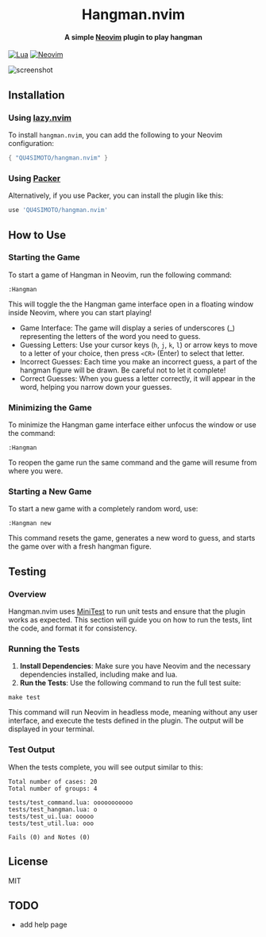 <h1 align="center">
  Hangman.nvim
  <br>
</h1>

<h4 align="center">A simple <a href="https://neovim.io/" target="_blank">Neovim</a> plugin to play hangman</h4>

[![Lua](https://img.shields.io/badge/Lua-blue.svg?style=for-the-badge&logo=lua)](http://www.lua.org)
[![Neovim](https://img.shields.io/badge/Neovim%200.8+-green.svg?style=for-the-badge&logo=neovim)](https://neovim.io)

![screenshot](https://github.com/QU4SIMOTO/hangman.nvim/blob/main/assets/hangman.gif)

## Installation

### Using [lazy.nvim](https://github.com/folke/lazy.nvim)

To install `hangman.nvim`, you can add the following to your Neovim configuration:

```lua
{ "QU4SIMOTO/hangman.nvim" }
```

### Using [Packer](https://github.com/wbthomason/packer.nvim)

Alternatively, if you use Packer, you can install the plugin like this:

```lua
use 'QU4SIMOTO/hangman.nvim'
```

## How to Use

### Starting the Game

To start a game of Hangman in Neovim, run the following command:

```vim
:Hangman
```

This will toggle the the Hangman game interface open in a floating window inside Neovim, where you can start playing!

- Game Interface: The game will display a series of underscores (_) representing the letters of the word you need to guess.
- Guessing Letters: Use your cursor keys (`h`, `j`, `k`, `l`) or arrow keys to move to a letter of your choice, then press `<CR>` (Enter) to select that letter.
- Incorrect Guesses: Each time you make an incorrect guess, a part of the hangman figure will be drawn. Be careful not to let it complete!
- Correct Guesses: When you guess a letter correctly, it will appear in the word, helping you narrow down your guesses.

### Minimizing the Game

To minimize the Hangman game interface either unfocus the window or use the command:

```vim
:Hangman
```

To reopen the game run the same command and the game will resume from where you were.

### Starting a New Game

To start a new game with a completely random word, use:

```vim
:Hangman new
```

This command resets the game, generates a new word to guess, and starts the game over with a fresh hangman figure.

## Testing

### Overview
Hangman.nvim uses [MiniTest](https://github.com/echasnovski/mini.test) to run unit tests and ensure that the plugin works as expected. This section will guide you on how to run the tests, lint the code, and format it for consistency.

### Running the Tests

1. **Install Dependencies**: Make sure you have Neovim and the necessary dependencies installed, including make and lua.
2. **Run the Tests**: Use the following command to run the full test suite:

```shell
make test
```

This command will run Neovim in headless mode, meaning without any user interface, and execute the tests defined in the plugin. The output will be displayed in your terminal.

### Test Output

When the tests complete, you will see output similar to this:
```
Total number of cases: 20
Total number of groups: 4

tests/test_command.lua: ooooooooooo
tests/test_hangman.lua: o
tests/test_ui.lua: ooooo
tests/test_util.lua: ooo

Fails (0) and Notes (0)
```

## License

MIT

## TODO
- add help page
